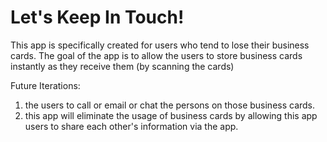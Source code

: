 # Let's Keep In Touch!

This app is specifically created for users who tend to lose their business cards. 
The goal of the app is to allow the users to store business cards instantly as they receive them (by scanning the cards)

Future Iterations: 
1. the users to call or email or chat the persons on those business cards.
2. this app will eliminate the usage of business cards by allowing this app users to share each other's information via the app. 


